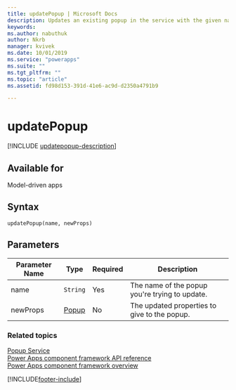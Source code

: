 ```yaml
---
title: updatePopup | Microsoft Docs
description: Updates an existing popup in the service with the given name. Does nothing if popup does not exist yet.
keywords:
ms.author: nabuthuk
author: Nkrb
manager: kvivek
ms.date: 10/01/2019
ms.service: "powerapps"
ms.suite: ""
ms.tgt_pltfrm: ""
ms.topic: "article"
ms.assetid: fd98d153-391d-41e6-ac9d-d2350a4791b9

---
```


# updatePopup

[!INCLUDE [updatepopup-description](includes/updatepopup-description.md)]

## Available for 

Model-driven apps

## Syntax

`updatePopup(name, newProps)`

## Parameters

| Parameter Name|Type|Required|Description|
| ------------- |----|--------|-----------|
|name|`String`|Yes|The name of the popup you're trying to update.|
|newProps|[Popup](../popup.md)|No|The updated properties to give to the popup.|


### Related topics

[Popup Service](../popupservice.md)<br/>
[Power Apps component framework API reference](../../reference/index.md)<br/>
[Power Apps component framework overview](../../overview.md)

[!INCLUDE[footer-include](../../../../includes/footer-banner.md)]